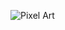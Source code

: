 ![Pixel Art]([https://windowsreport.com/wp-content/uploads/2021/01/Pixel-Art.jpg](https://i.redd.it/a3ftzqi7ide71.png))
